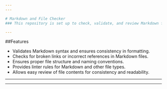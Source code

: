 ```yaml
---
---

# Markdown and File Checker
### This repository is set up to check, validate, and review Markdown files and other formats to ensure they follow best practices and are free from common errors. The purpose is to maintain high-quality documentation and file integrity across various file types.

---
```


##Features
- Validates Markdown syntax and ensures consistency in formatting.
- Checks for broken links or incorrect references in Markdown files.
- Ensures proper file structure and naming conventions.
- Provides linter rules for Markdown and other file types.
- Allows easy review of file contents for consistency and readability.

---
---
